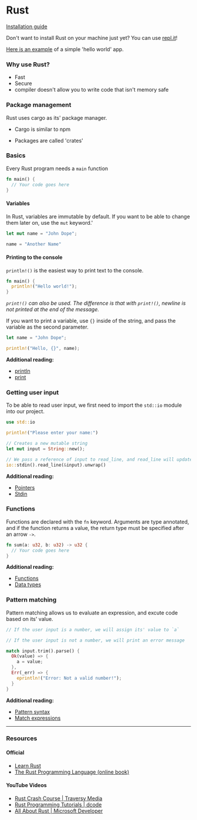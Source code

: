 # Rust

[Installation guide](https://www.rust-lang.org/tools/install)

Don't want to install Rust on your machine just yet? You can use [repl.it](https://repl.it/)! 

[Here is an example](https://repl.it/@nikkilr88/Rust-Hello-World) of a simple 'hello world' app.

### Why use Rust?

- Fast
- Secure
- compiler doesn't allow you to write code that isn't memory safe

### Package management

Rust uses cargo as its' package manager.

- Cargo is similar to npm

- Packages are called 'crates'

### Basics

Every Rust program needs a `main` function

```rust
fn main() {
  // Your code goes here
}
```

#### Variables

In Rust, variables are immutable by default. If you want to be able to change them later on, use the `mut` keyword.'

```rust
let mut name = "John Dope";

name = "Another Name"
```

#### Printing to the console

`println!()` is the easiest way to print text to the console.

```rust
fn main() {
  println!("Hello world!");
}
```

_`print!()` can also be used. The difference is that with `print!()`, newline is not printed at the end of the message._

If you want to print a variable, use `{}` inside of the string, and pass the variable as the second parameter.

```rust
let name = "John Dope";

println!("Hello, {}", name);
```

**Additional reading:**

- [println](https://doc.rust-lang.org/std/macro.println.html)
- [print](https://doc.rust-lang.org/1.6.0/std/macro.println!.html)

### Getting user input

To be able to read user input, we first need to import the `std::io` module into our project.

```rust
use std::io
```

```rust
println!("Please enter your name:")

// Creates a new mutable string
let mut input = String::new();

// We pass a reference of input to read_line, and read_line will updated the variable with the user input
io::stdin().read_line(&input).unwrap()
```

**Additional reading:**

- [Pointers](https://doc.rust-lang.org/std/primitive.pointer.html)
- [Stdin](https://doc.rust-lang.org/std/io/struct.Stdin.html)

### Functions

Functions are declared with the `fn` keyword. Arguments are type annotated, and if the function returns a value, the return type must be specified after an arrow `->`.

```rust
fn sum(a: u32, b: u32) -> u32 {
  // Your code goes here
}
```

**Additional reading:**

- [Functions](https://doc.rust-lang.org/rust-by-example/fn.html)
- [Data types](https://doc.rust-lang.org/book/ch03-02-data-types.html)

### Pattern matching

Pattern matching allows us to evaluate an expression, and excute code based on its' value.

```rust
// If the user input is a number, we will assign its' value to `a`

// If the user input is not a number, we will print an error message

match input.trim().parse() {
  Ok(value) => {
    a = value;
  },
  Err(_err) => {
    eprintln!("Error: Not a valid number!");
  }
}
```

**Additional reading:**

- [Pattern syntax](https://doc.rust-lang.org/book/ch18-03-pattern-syntax.html)
- [Match expressions](https://doc.rust-lang.org/reference/expressions/match-expr.html)

---

### Resources

#### Official

- [Learn Rust](https://www.rust-lang.org/learn)
- [The Rust Programming Language (online book)](https://doc.rust-lang.org/book/)

#### YouTube Videos

- [Rust Crash Course | Traversy Media
  ](https://www.youtube.com/watch?v=zF34dRivLOw)
- [Rust Programming Tutorials
  | dcode](https://www.youtube.com/playlist?list=PLVvjrrRCBy2JSHf9tGxGKJ-bYAN_uDCUL)
- [All About Rust | Microsoft Developer
  ](https://www.youtube.com/watch?v=FYGS2q1bljE)
